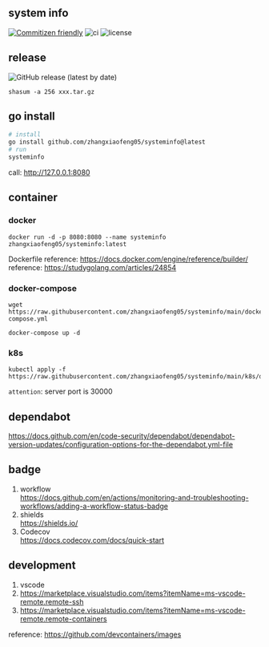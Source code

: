 ## system info
[![Commitizen friendly](https://img.shields.io/badge/commitizen-friendly-brightgreen.svg)](http://commitizen.github.io/cz-cli/)
![ci](https://github.com/zhangxiaofeng05/systeminfo/actions/workflows/ci.yml/badge.svg?branch=main)
![license](https://img.shields.io/github/license/zhangxiaofeng05/systeminfo)
<!-- [![codecov](https://codecov.io/gh/zhangxiaofeng05/systeminfo/branch/main/graph/badge.svg?token=OAQ31EUR2N)](https://codecov.io/gh/zhangxiaofeng05/systeminfo) -->

## release
![GitHub release (latest by date)](https://img.shields.io/github/v/release/zhangxiaofeng05/systeminfo)
```
shasum -a 256 xxx.tar.gz
```

## go install
```bash
# install
go install github.com/zhangxiaofeng05/systeminfo@latest
# run
systeminfo
```
call: http://127.0.0.1:8080

## container
### docker
```
docker run -d -p 8080:8080 --name systeminfo zhangxiaofeng05/systeminfo:latest
```

Dockerfile reference: https://docs.docker.com/engine/reference/builder/  
reference: https://studygolang.com/articles/24854

### docker-compose
```
wget https://raw.githubusercontent.com/zhangxiaofeng05/systeminfo/main/docker-compose.yml

docker-compose up -d
```
### k8s
```
kubectl apply -f https://raw.githubusercontent.com/zhangxiaofeng05/systeminfo/main/k8s/deployment.yaml
```
`attention`: server port is 30000

## dependabot

https://docs.github.com/en/code-security/dependabot/dependabot-version-updates/configuration-options-for-the-dependabot.yml-file

## badge
1. workflow  
https://docs.github.com/en/actions/monitoring-and-troubleshooting-workflows/adding-a-workflow-status-badge
2. shields  
https://shields.io/
3. Codecov  
https://docs.codecov.com/docs/quick-start  

## development
1. vscode  
2. https://marketplace.visualstudio.com/items?itemName=ms-vscode-remote.remote-ssh  
3. https://marketplace.visualstudio.com/items?itemName=ms-vscode-remote.remote-containers  

reference: https://github.com/devcontainers/images

